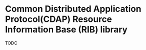Common Distributed Application Protocol(CDAP) Resource Information Base (RIB) library
=====================================================================================

TODO
